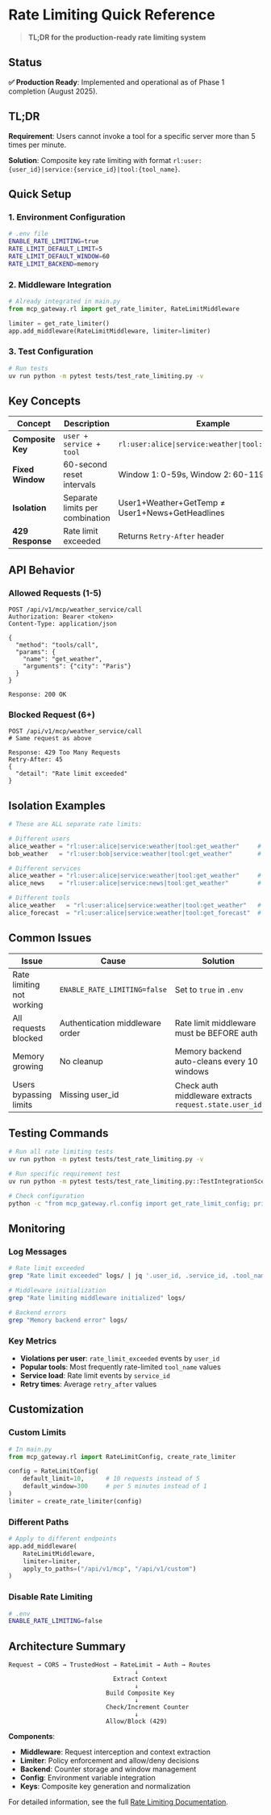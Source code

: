 # Rate Limiting Quick Reference

> **TL;DR for the production-ready rate limiting system**

## Status
**✅ Production Ready**: Implemented and operational as of Phase 1 completion (August 2025).

## TL;DR

**Requirement**: Users cannot invoke a tool for a specific server more than 5 times per minute.

**Solution**: Composite key rate limiting with format `rl:user:{user_id}|service:{service_id}|tool:{tool_name}`.

## Quick Setup

### 1. Environment Configuration
```bash
# .env file
ENABLE_RATE_LIMITING=true
RATE_LIMIT_DEFAULT_LIMIT=5
RATE_LIMIT_DEFAULT_WINDOW=60
RATE_LIMIT_BACKEND=memory
```

### 2. Middleware Integration
```python
# Already integrated in main.py
from mcp_gateway.rl import get_rate_limiter, RateLimitMiddleware

limiter = get_rate_limiter()
app.add_middleware(RateLimitMiddleware, limiter=limiter)
```

### 3. Test Configuration
```bash
# Run tests
uv run python -m pytest tests/test_rate_limiting.py -v
```

## Key Concepts

| Concept | Description | Example |
|---------|-------------|---------|
| **Composite Key** | `user + service + tool` | `rl:user:alice\|service:weather\|tool:get_weather` |
| **Fixed Window** | 60-second reset intervals | Window 1: 0-59s, Window 2: 60-119s |
| **Isolation** | Separate limits per combination | User1+Weather+GetTemp ≠ User1+News+GetHeadlines |
| **429 Response** | Rate limit exceeded | Returns `Retry-After` header |

## API Behavior

### Allowed Requests (1-5)
```http
POST /api/v1/mcp/weather_service/call
Authorization: Bearer <token>
Content-Type: application/json

{
  "method": "tools/call",
  "params": {
    "name": "get_weather",
    "arguments": {"city": "Paris"}
  }
}

Response: 200 OK
```

### Blocked Request (6+)
```http
POST /api/v1/mcp/weather_service/call
# Same request as above

Response: 429 Too Many Requests
Retry-After: 45
{
  "detail": "Rate limit exceeded"
}
```

## Isolation Examples

```python
# These are ALL separate rate limits:

# Different users
alice_weather = "rl:user:alice|service:weather|tool:get_weather"     # 5/min
bob_weather   = "rl:user:bob|service:weather|tool:get_weather"       # 5/min

# Different services  
alice_weather = "rl:user:alice|service:weather|tool:get_weather"     # 5/min
alice_news    = "rl:user:alice|service:news|tool:get_weather"        # 5/min

# Different tools
alice_weather   = "rl:user:alice|service:weather|tool:get_weather"   # 5/min
alice_forecast  = "rl:user:alice|service:weather|tool:get_forecast"  # 5/min
```

## Common Issues

| Issue | Cause | Solution |
|-------|-------|----------|
| Rate limiting not working | `ENABLE_RATE_LIMITING=false` | Set to `true` in `.env` |
| All requests blocked | Authentication middleware order | Rate limit middleware must be BEFORE auth |
| Memory growing | No cleanup | Memory backend auto-cleans every 10 windows |
| Users bypassing limits | Missing user_id | Check auth middleware extracts `request.state.user_id` |

## Testing Commands

```bash
# Run all rate limiting tests
uv run python -m pytest tests/test_rate_limiting.py -v

# Run specific requirement test
uv run python -m pytest tests/test_rate_limiting.py::TestIntegrationScenario::test_user_cannot_invoke_tool_more_than_5_times_per_minute -v

# Check configuration
python -c "from mcp_gateway.rl.config import get_rate_limit_config; print(get_rate_limit_config())"
```

## Monitoring

### Log Messages
```bash
# Rate limit exceeded
grep "Rate limit exceeded" logs/ | jq '.user_id, .service_id, .tool_name, .retry_after'

# Middleware initialization  
grep "Rate limiting middleware initialized" logs/

# Backend errors
grep "Memory backend error" logs/
```

### Key Metrics
- **Violations per user**: `rate_limit_exceeded` events by `user_id`
- **Popular tools**: Most frequently rate-limited `tool_name` values
- **Service load**: Rate limit events by `service_id`
- **Retry times**: Average `retry_after` values

## Customization

### Custom Limits
```python
# In main.py
from mcp_gateway.rl import RateLimitConfig, create_rate_limiter

config = RateLimitConfig(
    default_limit=10,      # 10 requests instead of 5
    default_window=300     # per 5 minutes instead of 1
)
limiter = create_rate_limiter(config)
```

### Different Paths
```python
# Apply to different endpoints
app.add_middleware(
    RateLimitMiddleware,
    limiter=limiter,
    apply_to_paths=("/api/v1/mcp", "/api/v1/custom")
)
```

### Disable Rate Limiting
```bash
# .env
ENABLE_RATE_LIMITING=false
```

## Architecture Summary

```
Request → CORS → TrustedHost → RateLimit → Auth → Routes
                                   ↓
                             Extract Context
                                   ↓  
                           Build Composite Key
                                   ↓
                           Check/Increment Counter
                                   ↓
                           Allow/Block (429)
```

**Components**:
- **Middleware**: Request interception and context extraction
- **Limiter**: Policy enforcement and allow/deny decisions  
- **Backend**: Counter storage and window management
- **Config**: Environment variable integration
- **Keys**: Composite key generation and normalization

For detailed information, see the full [Rate Limiting Documentation](Rate_Limiting_Documentation.md).
